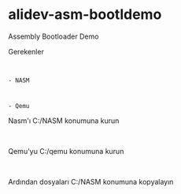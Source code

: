# alidev-asm-bootldemo
Assembly Bootloader Demo
<p>Gerekenler</p><br>
<code><p>- NASM</p>
<p>- Qemu</p></code>
<p>Nasm'ı C:/NASM konumuna kurun</p><br>
<p>Qemu'yu C:/qemu konumuna kurun</p><br>
<p>Ardından dosyaları C:/NASM konumuna kopyalayın</p><br>
